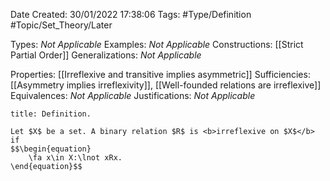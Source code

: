 <div class="topSpace"></div>

Date Created: 30/01/2022 17:38:06
Tags: #Type/Definition #Topic/Set_Theory/Later

Types: <i>Not Applicable</i>
Examples: <i>Not Applicable</i>
Constructions: [[Strict Partial Order]]
Generalizations: <i>Not Applicable</i>

Properties: [[Irreflexive and transitive implies asymmetric]]
Sufficiencies: [[Asymmetry implies irreflexivity]], [[Well-founded relations are irreflexive]]
Equivalences: <i>Not Applicable</i>
Justifications: <i>Not Applicable</i>

``` ad-Definition
title: Definition.

Let $X$ be a set. A binary relation $R$ is <b>irreflexive on $X$</b> if
$$\begin{equation}
    \fa x\in X:\lnot xRx.
\end{equation}$$

```
